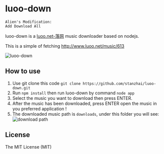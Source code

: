 luoo-down
=========
    Alien's Modification:
    Add Download All

luoo-down is a [luoo.net-落网](http://www.luoo.net/) music downloader based on nodejs.

This is a simple of fetching <http://www.luoo.net/music/613>

![luoo-down](http://stanzhai.github.io/images/project/luoo-down.png)

## How to use

1. Use git clone this code `git clone https://github.com/stanzhai/luoo-down.git`
2. Run `npm install` then run luoo-down by command `node app`
3. Select the music you want to download then press ENTER.
4. After the music has been downloaded, press ENTER open the music in you preferred application !
5. The downloaded music path is `downloads`, under this folder you will see:
  ![download path](http://stanzhai.github.io/images/project/luoo-down-path.png)

## License

The MIT License (MIT)